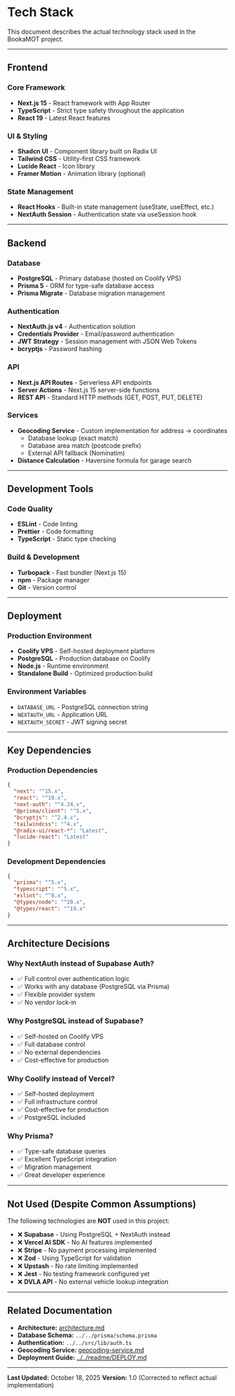 # Tech Stack

This document describes the actual technology stack used in the BookaMOT project.

---

## Frontend

### Core Framework
- **Next.js 15** - React framework with App Router
- **TypeScript** - Strict type safety throughout the application
- **React 19** - Latest React features

### UI & Styling
- **Shadcn UI** - Component library built on Radix UI
- **Tailwind CSS** - Utility-first CSS framework
- **Lucide React** - Icon library
- **Framer Motion** - Animation library (optional)

### State Management
- **React Hooks** - Built-in state management (useState, useEffect, etc.)
- **NextAuth Session** - Authentication state via useSession hook

---

## Backend

### Database
- **PostgreSQL** - Primary database (hosted on Coolify VPS)
- **Prisma 5** - ORM for type-safe database access
- **Prisma Migrate** - Database migration management

### Authentication
- **NextAuth.js v4** - Authentication solution
- **Credentials Provider** - Email/password authentication
- **JWT Strategy** - Session management with JSON Web Tokens
- **bcryptjs** - Password hashing

### API
- **Next.js API Routes** - Serverless API endpoints
- **Server Actions** - Next.js 15 server-side functions
- **REST API** - Standard HTTP methods (GET, POST, PUT, DELETE)

### Services
- **Geocoding Service** - Custom implementation for address → coordinates
  - Database lookup (exact match)
  - Database area match (postcode prefix)
  - External API fallback (Nominatim)
- **Distance Calculation** - Haversine formula for garage search

---

## Development Tools

### Code Quality
- **ESLint** - Code linting
- **Prettier** - Code formatting
- **TypeScript** - Static type checking

### Build & Development
- **Turbopack** - Fast bundler (Next.js 15)
- **npm** - Package manager
- **Git** - Version control

---

## Deployment

### Production Environment
- **Coolify VPS** - Self-hosted deployment platform
- **PostgreSQL** - Production database on Coolify
- **Node.js** - Runtime environment
- **Standalone Build** - Optimized production build

### Environment Variables
- `DATABASE_URL` - PostgreSQL connection string
- `NEXTAUTH_URL` - Application URL
- `NEXTAUTH_SECRET` - JWT signing secret

---

## Key Dependencies

### Production Dependencies
```json
{
  "next": "^15.x",
  "react": "^19.x",
  "next-auth": "^4.24.x",
  "@prisma/client": "^5.x",
  "bcryptjs": "^2.4.x",
  "tailwindcss": "^4.x",
  "@radix-ui/react-*": "Latest",
  "lucide-react": "Latest"
}
```

### Development Dependencies
```json
{
  "prisma": "^5.x",
  "typescript": "^5.x",
  "eslint": "^8.x",
  "@types/node": "^20.x",
  "@types/react": "^19.x"
}
```

---

## Architecture Decisions

### Why NextAuth instead of Supabase Auth?
- ✅ Full control over authentication logic
- ✅ Works with any database (PostgreSQL via Prisma)
- ✅ Flexible provider system
- ✅ No vendor lock-in

### Why PostgreSQL instead of Supabase?
- ✅ Self-hosted on Coolify VPS
- ✅ Full database control
- ✅ No external dependencies
- ✅ Cost-effective for production

### Why Coolify instead of Vercel?
- ✅ Self-hosted deployment
- ✅ Full infrastructure control
- ✅ Cost-effective for production
- ✅ PostgreSQL included

### Why Prisma?
- ✅ Type-safe database queries
- ✅ Excellent TypeScript integration
- ✅ Migration management
- ✅ Great developer experience

---

## Not Used (Despite Common Assumptions)

The following technologies are **NOT** used in this project:

- ❌ **Supabase** - Using PostgreSQL + NextAuth instead
- ❌ **Vercel AI SDK** - No AI features implemented
- ❌ **Stripe** - No payment processing implemented
- ❌ **Zod** - Using TypeScript for validation
- ❌ **Upstash** - No rate limiting implemented
- ❌ **Jest** - No testing framework configured yet
- ❌ **DVLA API** - No external vehicle lookup integration

---

## Related Documentation

- **Architecture:** [architecture.md](architecture.md)
- **Database Schema:** `../../prisma/schema.prisma`
- **Authentication:** `../../src/lib/auth.ts`
- **Geocoding Service:** [geocoding-service.md](geocoding-service.md)
- **Deployment Guide:** [../../readme/DEPLOY.md](../../readme/DEPLOY.md)

---

**Last Updated:** October 18, 2025
**Version:** 1.0 (Corrected to reflect actual implementation)